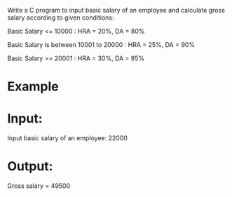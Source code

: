 Write a C program to input basic salary of an employee and calculate gross salary according to given conditions:

Basic Salary <= 10000 : HRA = 20%, DA = 80%

Basic Salary is between 10001 to 20000 : HRA = 25%, DA = 90%

Basic Salary >= 20001 : HRA = 30%, DA = 95%

# Example
# Input:
Input basic salary of an employee: 22000
# Output:
Gross salary = 49500
